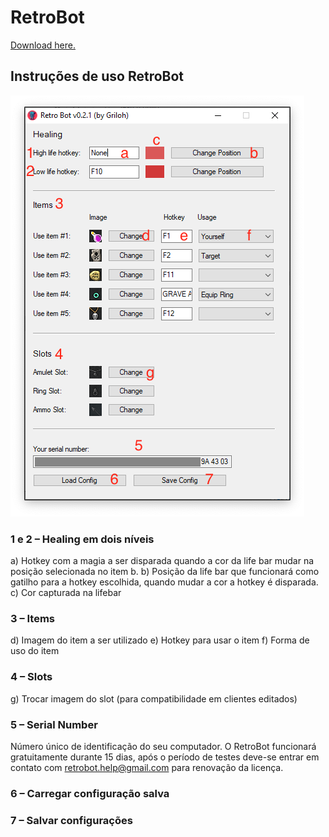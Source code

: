 # RetroBot

[Download here.](https://github.com/Retro-Bot/retro-bot.github.io/releases/download/v0.2.1/RetroBot.v0.2.1.zip)

## Instruções de uso RetroBot

![Image of RetroBot](retrobot.png)

### 1 e 2 – Healing em dois níveis

a)	Hotkey com a magia a ser disparada quando a cor da life bar mudar na posição selecionada no item b.
b)	Posição da life bar que funcionará como gatilho para a hotkey escolhida, quando mudar a cor a hotkey é disparada.
c)	Cor capturada na lifebar

### 3 – Items

d)	Imagem do item a ser utilizado
e)	Hotkey para usar o item
f)	Forma de uso do item

### 4 – Slots

g)	Trocar imagem do slot (para compatibilidade em clientes editados)

### 5 – Serial Number

Número único de identificação do seu computador.
O RetroBot funcionará gratuitamente durante 15 dias, após o período de testes deve-se entrar em contato com retrobot.help@gmail.com para renovação da licença.

### 6 – Carregar configuração salva

### 7 – Salvar configurações
